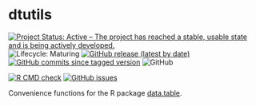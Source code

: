 # dtutils

[![Project Status: Active – The project has reached a stable, usable state and is being actively developed.](https://www.repostatus.org/badges/latest/active.svg)](https://www.repostatus.org/#active)
![Lifecycle: Maturing](https://img.shields.io/badge/lifecycle-maturing-blue.svg)
[![GitHub release (latest by date)](https://img.shields.io/github/v/release/and3k/dtutils)](https://github.com/and3k/dtutils/releases)
[![GitHub commits since tagged version](https://img.shields.io/github/commits-since/and3k/dtutils/v0.1.0)](https://github.com/and3k/dtutils/commits/master)
![GitHub](https://img.shields.io/github/license/and3k/dtutils)

[![R CMD check](https://github.com/and3k/dtutils/workflows/R%20CMD%20check/badge.svg)](https://github.com/and3k/dtutils/actions?query=workflow%3A%22R+CMD+check%22)
[![GitHub issues](https://img.shields.io/github/issues/and3k/dtutils)](https://github.com/and3k/dtutils/issues)

Convenience functions for the R package [data.table](https://github.com/Rdatatable/data.table).
